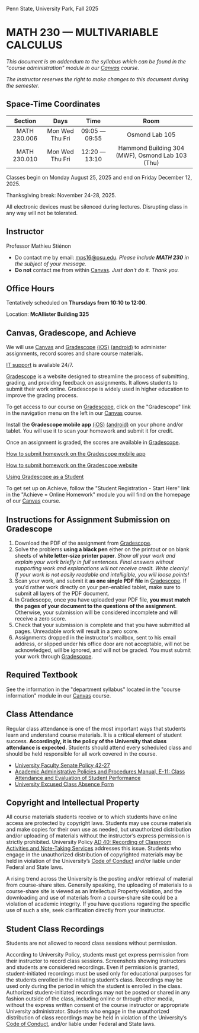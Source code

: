 Penn State, University Park, Fall 2025

# MATH 230 — MULTIVARIABLE CALCULUS

*This document is an addendum to the syllabus which can be found in the "course administration" module in our [Canvas](https://canvas.psu.edu) course.*

*The instructor reserves the right to make changes to this document during the semester.*

## Space-Time Coordinates

| Section | Days | Time | Room |
| :----: | :--: | :--: | :--: |
| MATH 230.006 | Mon Wed Thu Fri | 09:05 — 09:55 | Osmond Lab 105 |
| MATH 230.010 | Mon Wed Thu Fri | 12:20 — 13:10 | Hammond Building 304 (MWF), Osmond Lab 103 (Thu) |

Classes begin on Monday August 25, 2025
and end on Friday December 12, 2025.

Thanksgiving break: November 24-28, 2025.

All electronic devices must be silenced during lectures.
Disrupting class in any way will not be tolerated.

## Instructor

Professor Mathieu Stiénon

  - Do contact me by email: [mps16@psu.edu](mailto:mps16@psu.edu). *Please include __MATH 230__ in the subject of your message.*
  - **Do not** contact me from within [Canvas](https://canvas.psu.edu). *Just don't do it. Thank you.*

<!--
  - Worst way to contact me: [Canvas](https://canvas.psu.edu) inbox. *Just don't do it. Thank you.*
-->

## Office Hours

Tentatively scheduled on **Thursdays from 10:10 to 12:00**.

Location: **McAllister Building 325**

<!--

We will use [Zoom](https://zoom.psu.edu) in conjunction with a shared online whiteboard. You will find instructions and links for joining the [Zoom](https://zoom.psu.edu) meeting and the shared online whiteboard in the ‘Course Administration’ module in [Canvas](https://canvas.psu.edu). You must be logged into the [Zoom](https://zoom.psu.edu) app with your PSU credentials to be allowed into the meeting.

**Disrupting virtual office hours in any way will not be tolerated. Refusal to comply with University policies is a violation of the [Code of Conduct](https://studentaffairs.psu.edu/support-safety-conduct/student-conduct/code-conduct). Students may face disciplinary action for Code of Conduct violations.**

-->

<!--

## Tech Tools for Remote Collaborative Learning

### IT help is available 24/7

+ [Get support](https://it.psu.edu/get-support)
+ [PSU IT](https://it.psu.edu)

### Hardware, Internet Access, and Student Tech Loans

https://connecttotech.psu.edu/onlinelearning/

### Software

No-cost to you. Use your PSU email address and password to log in.

+ [Google Workspace](https://google.psu.edu/) (You might find Google's Meet, Chat, Drive, and Jamboard apps useful.)
+ [Microsoft Office365](https://office365.psu.edu) (You might find Microsoft's OneNote, OneDrive, Teams, and Whiteboard apps useful.)

-->

## Canvas, Gradescope, and Achieve

We will use [Canvas](https://canvas.psu.edu) and [Gradescope](https://www.gradescope.com) [(iOS)](https://apps.apple.com/us/app/gradescope/id1563280912) [(android)](https://play.google.com/store/apps/details?id=com.gradescope.student&gl=US) to administer assignments, record scores and share course materials.

[IT support](https://it.psu.edu/get-support) is available 24/7.

[Gradescope](https://www.gradescope.com) is a website designed to streamline the process of submitting, grading, and providing feedback on assignments. It allows students to submit their work online. Gradescope is widely used in higher education to improve the grading process.

To get access to our course on [Gradescope](https://www.gradescope.com), click on the "Gradescope" link in the navigation menu on the left in our [Canvas](https://canvas.psu.edu) course.

Install the **Gradescope mobile app** [(iOS)](https://apps.apple.com/us/app/gradescope/id1563280912) [(android)](https://play.google.com/store/apps/details?id=com.gradescope.student&hl=en_US) on your phone and/or tablet. You will use it to scan your homework and submit it for credit.

Once an assignment is graded, the scores are available in [Gradescope](https://www.gradescope.com).

[How to submit homework on the Gradescope mobile app](https://youtu.be/quBWbQ5opT0?feature=shared)

[How to submit homework on the Gradescope website](https://youtu.be/nksyA0s-Geo?feature=shared)

[Using Gradescope as a Student](https://guides.gradescope.com/hc/en-us/categories/21540043398413-Student-Center)

To get set up on Achieve, follow the "Student Registration - Start Here" link in the "Achieve = Online Homework"
module you will find on the homepage of our [Canvas](https://canvas.psu.edu) course.

## Instructions for Assignment Submission on Gradescope

1. Download the PDF of the assignment
from [Gradescope](https://www.gradescope.com).
2. Solve the problems **using a black pen** either on the printout or on blank sheets of **white letter-size printer paper**. *Show all your work and explain your work briefly in full sentences. Final answers without supporting work and explanations will not receive credit. Write cleanly! If your work is not easily readable and intelligible, you will loose points!*
3. Scan your work, and submit it **as one single PDF file** in [Gradescope](https://www.gradescope.com). If you'd rather work directly on your pen-enabled tablet, make sure to submit all layers of the PDF document.
4. In Gradescope, once you have uploaded your PDF file, **you must match the pages of your document to the questions of the assignment**. Otherwise, your submission will be considered incomplete and will receive a zero score.
5. Check that your submission is complete and that you have submitted all pages.
Unreadable work will result in a zero score.
6. Assignments dropped in the instructor's mailbox, sent to his email address, or slipped under his office door are not acceptable, will not be acknowledged, will be ignored, and will not be graded. You must submit your work through [Gradescope](https://www.gradescope.com).

## Required Textbook

See the information in the "department syllabus" located in the "course information" module in our [Canvas](https://canvas.psu.edu) course.

## Class Attendance

Regular class attendance is one of the most important ways that students learn and understand course materials. It is a critical element of student success. **Accordingly, it is the policy of the University that class attendance is expected.** Students should attend every scheduled class and should be held responsible for all work covered in the course.

- [University Faculty Senate Policy 42-27](https://senate.psu.edu/policies-and-rules-for-undergraduate-students/42-00-acquisition-of-credit/#42-27)
- [Academic Administrative Policies and Procedures Manual, E-11: Class Attendance and Evaluation of Student Performance](https://aappm.psu.edu/policy/e-11-class-attendance)
- [University Excused Class Absence Form](https://aappm.psu.edu/files/class_absence_v3.pdf)

## Copyright and Intellectual Property

All course materials students receive or to which students have online access are protected by copyright laws.
Students may use course materials and make copies for their own use as needed, but unauthorized distribution and/or uploading of materials without the instructor’s express permission is strictly prohibited.
University Policy [AD 40: Recording of Classroom Activities and Note-Taking Services](https://policy.psu.edu/policies/ad40) addresses this issue.
Students who engage in the unauthorized distribution of copyrighted materials may be held in violation of the University’s [Code of Conduct](https://studentaffairs.psu.edu/support-safety-conduct/student-conduct/code-conduct) and/or liable under Federal and State laws.

A rising trend across the University is the posting and/or retrieval of material from course-share sites.
Generally speaking, the uploading of materials to a course-share site is viewed as an Intellectual Property violation, and the downloading and use of materials from a course-share site could be a violation of academic integrity.
If you have questions regarding the specific use of such a site, seek clarification directly from your instructor.

## Student Class Recordings

Students are not allowed to record class sessions without permission.

According to University Policy, students must get express permission from their instructor
to record class sessions. Screenshots showing instructors and students are considered recordings.
Even if permission is granted, student-initiated recordings must be used only for educational purposes
for the students enrolled in the initiating student’s class.
Recordings may be used only during the period in which the student is enrolled in the class.
Authorized student-initiated recordings may not be posted or shared in any fashion outside of the class,
including online or through other media, without the express written consent of the course instructor
or appropriate University administrator. Students who engage in the unauthorized distribution
of class recordings may be held in violation of the University’s [Code of Conduct](https://studentaffairs.psu.edu/support-safety-conduct/student-conduct/code-conduct),
and/or liable under Federal and State laws.
